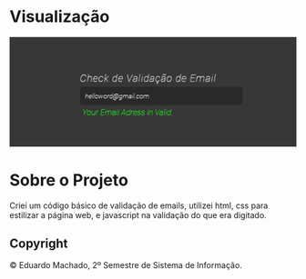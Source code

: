 # Visualização 
![image](https://github.com/DevShy/VanillaJavaScript/blob/main/01/email.png)

# Sobre o Projeto 
Criei um código básico de validação de emails, utilizei html, css para estilizar a página web, e javascript na validação do que era digitado. 


## Copyright

© Eduardo Machado, 2º Semestre de Sistema de Informação.
